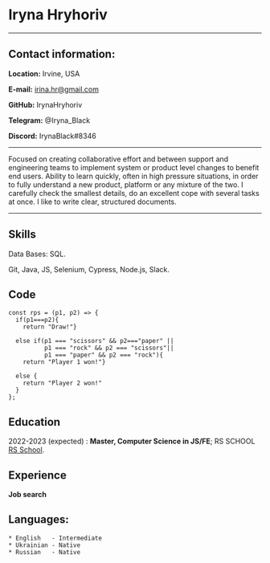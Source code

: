 Iryna Hryhoriv 
==============
---------------------     ---------------------

Contact information:
--------------------

**Location:**  Irvine, USA

**E-mail:**    irina.hr@gmail.com

**GitHub:**    IrynaHryhoriv

**Telegram:** @Iryna_Black

**Discord:**   IrynaBlack#8346

---------------------     ----------------------
Focused on creating collaborative effort and between support and engineering teams to implement system
or product level changes to benefit end users. Ability to learn quickly, often in high pressure situations, in
order to fully understand a new product, platform or any mixture of the two.
I carefully check the smallest details, do an excellent cope with several tasks at once. I like to write clear,
structured documents.
_____________________     ______________________

Skills
------
Data Bases: SQL.

Git, Java, JS, Selenium, Cypress, Node.js, Slack.

Code 
----
```
const rps = (p1, p2) => {
  if(p1===p2){
    return "Draw!"}
  
  else if(p1 === "scissors" && p2==="paper" ||
          p1 === "rock" && p2 === "scissors"|| 
          p1 === "paper" && p2 === "rock"){
    return "Player 1 won!"}
  
  else {
    return "Player 2 won!"
  }
};
```

Education
---------

2022-2023 (expected)
:   **Master, Computer Science in JS/FE**; RS SCHOOL [RS School](https://rs.school/).

Experience
----------
**Job search**

Languages:
----------
    * English   - Intermediate
    * Ukrainian - Native
    * Russian   - Native
